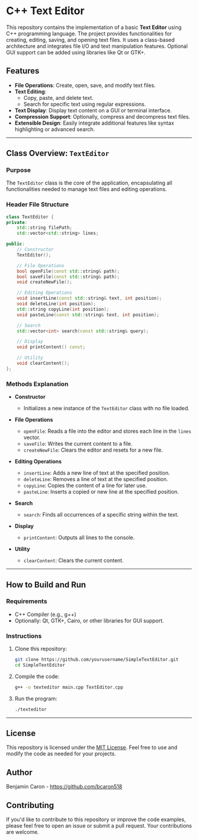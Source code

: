 # C++ Text Editor

This repository contains the implementation of a basic **Text Editor** using C++ programming language. The project provides functionalities for creating, editing, saving, and opening text files. It uses a class-based architecture and integrates file I/O and text manipulation features. Optional GUI support can be added using libraries like Qt or GTK+.

## Features

- **File Operations**: Create, open, save, and modify text files.
- **Text Editing**:
  - Copy, paste, and delete text.
  - Search for specific text using regular expressions.
- **Text Display**: Display text content on a GUI or terminal interface.
- **Compression Support**: Optionally, compress and decompress text files.
- **Extensible Design**: Easily integrate additional features like syntax highlighting or advanced search.

---

## Class Overview: `TextEditor`

### Purpose
The `TextEditor` class is the core of the application, encapsulating all functionalities needed to manage text files and editing operations.

### Header File Structure

```cpp
class TextEditor {
private:
    std::string filePath;
    std::vector<std::string> lines;

public:
    // Constructor
    TextEditor();

    // File Operations
    bool openFile(const std::string& path);
    bool saveFile(const std::string& path);
    void createNewFile();

    // Editing Operations
    void insertLine(const std::string& text, int position);
    void deleteLine(int position);
    std::string copyLine(int position);
    void pasteLine(const std::string& text, int position);

    // Search
    std::vector<int> search(const std::string& query);

    // Display
    void printContent() const;

    // Utility
    void clearContent();
};
```

### Methods Explanation

- **Constructor**
  - Initializes a new instance of the `TextEditor` class with no file loaded.

- **File Operations**
  - `openFile`: Reads a file into the editor and stores each line in the `lines` vector.
  - `saveFile`: Writes the current content to a file.
  - `createNewFile`: Clears the editor and resets for a new file.

- **Editing Operations**
  - `insertLine`: Adds a new line of text at the specified position.
  - `deleteLine`: Removes a line of text at the specified position.
  - `copyLine`: Copies the content of a line for later use.
  - `pasteLine`: Inserts a copied or new line at the specified position.

- **Search**
  - `search`: Finds all occurrences of a specific string within the text.

- **Display**
  - `printContent`: Outputs all lines to the console.

- **Utility**
  - `clearContent`: Clears the current content.

---

## How to Build and Run

### Requirements

- C++ Compiler (e.g., g++)
- Optionally: Qt, GTK+, Cairo, or other libraries for GUI support.

### Instructions

1. Clone this repository:
   ```bash
   git clone https://github.com/yourusername/SimpleTextEditor.git
   cd SimpleTextEditor
   ```
2. Compile the code:
   ```bash
   g++ -o texteditor main.cpp TextEditor.cpp
   ```
3. Run the program:
   ```bash
   ./texteditor
   ```

---

## License
This repository is licensed under the [MIT License](LICENSE). Feel free to use and modify the code as needed for your projects.

## Author
Benjamin Caron - https://github.com/bcaron518

## Contributing
If you'd like to contribute to this repository or improve the code examples, please feel free to open an issue or submit a pull request. Your contributions are welcome.
